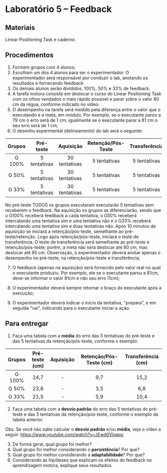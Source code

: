 # Laboratório 5 – Feedback
## Materiais
Linear Positioning Task e caderno.
## Procedimentos
1. Formem grupos com 4 alunos;
2. Escolham um dos 4 alunos para ser o experimentador. O experimentador será responsável por conduzir o lab, anotando os resultados e fornecendo feedback
3. Os demais alunos serão divididos, 100%, 50% e 33% de feedback.
4. A tarefa motora consiste em deslocar o curso do Linear Positioning Task com os olhos vendados o mais rápido possível e parar sobre o valor 80 cm da régua, conforme indicado no vídeo:
5. O desempenho na tarefa será medido pela diferença entre o valor que o executando e a meta, em módulo. Por exemplo, se o executante parou a 79 cm o erro será de 1 cm; igualmente se o executante parar a 81 cm o seu erro será de 1 cm;
6. O desenho experimental (delineamento) do lab será o seguinte:

| Grupos | Pré-teste| Aquisição | Retenção/Pós-Teste |Transferência |
|:-----------:|:-----------:|:-----------:|:-----------:|:-----------:|
|G 100% | 5 tentativas  | 30 tentativas  | 5 tentativas |5 tentativas |
| G 50% | 5 tentativas  | 30 tentativas  |5 tentativas |5 tentativas |
| G 33% | 5 tentativas  | 30 tentativas  |5 tentativas |5 tentativas |

No pré-teste TODOS os grupos executaram executarão 5 tentativas sem receberem o feedback. Na aquisição os grupos se diferenciarão, sendo que o G100% receberá feedback a cada tentativa, o G50% receberá intercalando uma tentativa sim e uma tentativa não e o G33% receberá intercalando uma tentativa sim e duas tentativas não. Após 10 minutos da aquisição se iniciará a retenção/pós-teste, semelhante ao pré-teste/retenção. Logo após retenção/pós-teste, iniciará o teste de transferência. O teste de transferência será semelhante ao pré-teste e retenção/pós-teste; porém, a meta não será deslocar até 80 cm, mas deslocar até 95 cm. Observação, o experimentador deverá anotar apenas o desempenho no pré-teste, na retenção/pós-teste e transferência;

7. O feedback (apenas na aquisição) será fornecido pelo valor real no qual o executante produziu. Por exemplo, ele se o executante parou a 81cm, deve-se informar o valor 81cm e não seu erro (1cm);

8. O experimentador deverá sempre retornar o braço do executante após a execução;

9. O experimentador deverá indicar o início da tentativa, "prepara", e em seguida "vai", indicando para o executante iniciar a ação.

## Para entregar
1. Faça uma tabela com a **média** do erro das 5 tentativas do pré-teste e  das 5 tentativas da retenção/pós-teste, conforme o exemplo:

| Grupos | Pré-teste (cm)| Aquisição | Retenção/Pós-Teste (cm) | Transferência (cm) |
|:-----------:|:-----------:|:-----------:|:-----------:|:-----------:|
|G 100% | 24,7  |-| 9,7 | 15,2| 
| G 50% | 23,6  | -  |3,5 |6,8| 
| G 33% | 21,5  | -  |5,9 |10,4|

2. Faça uma tabela com a **desvio padrão** do erro das 5 tentativas do pré-teste e  das 5 tentativas da retenção/pós-teste, conforme o exemplo da tabela anterior.

Obs. Se você não sabe calcular o **desvio padrão** e/ou **média**, veja o vídeo a seguir: https://www.youtube.com/watch?v=JEwd0Vlqapo

3. De forma geral, qual grupo foi melhor?
4. Qual grupo foi melhor considerando o **persistência**? Por que?
5. Qual grupo foi melhor considerando a **adaptabilidade**? Por que?
6. Considerando as hipóteses que explicam os efeitos do feedback na aprendizagem motora, explique seus resultados.

